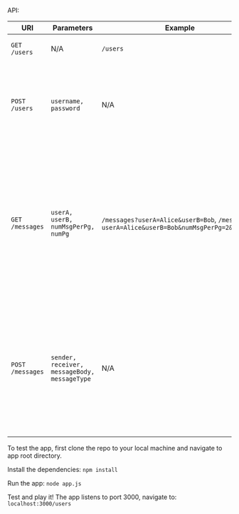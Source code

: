 API:

| URI              | Parameters                                   | Example | Explanation |
| ---------------- | -------------------------------------------- | ------- | ------- |
| `GET /users`     | N/A                                          | `/users`| [Test] Show all users and passwords.   |
| `POST /users`    | `username, password`                         | N/A     | Creates a new user with `password` in database if `username` doesn't exist or updates corresponding user `password` if the `username` exists.|
| `GET /messages`  | `userA, userB, numMsgPerPg, numPg`           |`/messages?userA=Alice&userB=Bob`, `/messages?userA=Alice&userB=Bob&numMsgPerPg=2&numPg=0`| Takes two users `userA` and `userB` (ordering doesn't matter) and loads all messages sent between them. Also takes two optional parameters to support pagination: `numMsgPerPg` being the number of messages to show per page and `numPg` being the 0-based page offset. |
| `POST /messages` | `sender, receiver, messageBody, messageType` | N/A     | Sends a message by taking a `sender`, `receiver`, `messageBody` and `messageType`. Default `messageType` is `Text`. If the `messageType` is `imageLink` or `videoLink`, additional metadata(currently hardcoded) will be stored. |

To test the app, first clone the repo to your local machine and navigate to app root directory.

Install the dependencies:
```npm install```

Run the app:
```node app.js```

Test and play it! The app listens to port 3000, navigate to: 
`localhost:3000/users`


